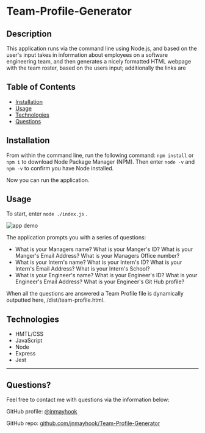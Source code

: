 # Team-Profile-Generator

## Description 
  
This application runs via the command line using Node.js, and based on the user's input takes in information about employees on a software engineering team, and then generates a nicely formatted HTML webpage with the team roster, based on the users input; additionally the links are 


## Table of Contents

* [Installation](#installation)
* [Usage](#usage)
* [Technologies](#technologies)
* [Questions](#questions)
  

## Installation

From within the command line, run the following command: `npm install` or `npm i` to download Node Package Manager (NPM).  Then enter `node -v` and `npm -v` to confirm you have Node installed. 

Now you can run the application. 


## Usage 

To start, enter `node ./index.js` . 

![app demo]()

The application prompts you with a series of questions:
- What is your Managers name?  What is your Manger's ID?  What is your Manger's Email Address?  What is your Managers Office number? 
- What is your Intern's name?  What is your Intern's ID?  What is your Intern's Email Address?  What is your Intern's School? 
- What is your Engineer's name?  What is your Engineer's ID?  What is your Engineer's Email Address?  What is your Engineer's Git Hub profile? 

When all the questions are answered a Team Profile file is dynamically outputted here, /dist/team-profile.html.  


## Technologies

- HMTL/CSS
- JavaScript
- Node
- Express
- Jest

---

## Questions?
Feel free to contact me with questions via the information below:

GitHub profile: [@jnmayhook](https://github.com/jnmayhook)

GitHub repo: [github.com/jnmayhook/Team-Profile-Generator](https://github.com/jnmayhook/Team-Profile-Generator)